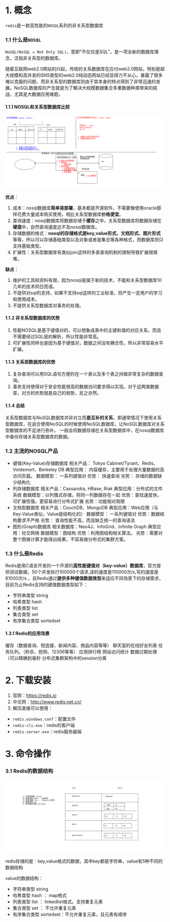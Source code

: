 # 1. 概念

`redis`是一款高性能的`NOSQL`系列的非关系型数据库

### 1.1 什么是`NOSQL`

`NoSQL(NoSQL = Not Only SQL)`，意即“不仅仅是SQL”，是一项全新的数据库理念，泛指非关系型的数据库。

随着互联网web2.0网站的兴起，传统的关系数据库在应付web2.0网站，特别是超大规模和高并发的SNS类型的web2.0纯动态网站已经显得力不从心，暴露了很多难以克服的问题，而非关系型的数据库则由于其本身的特点得到了非常迅速的发展。NoSQL数据库的产生就是为了解决大规模数据集合多重数据种类带来的挑战，尤其是大数据应用难题。

#### 1.1.1 NOSQL和关系型数据库比较

![1.关系型和非关系型数据库比较](images/1.%E5%85%B3%E7%B3%BB%E5%9E%8B%E5%92%8C%E9%9D%9E%E5%85%B3%E7%B3%BB%E5%9E%8B%E6%95%B0%E6%8D%AE%E5%BA%93%E6%AF%94%E8%BE%83.bmp)

**优点**：

1.  成本：nosql数据库**简单易部署**，基本都是开源软件，不需要像使用oracle那样花费大量成本购买使用，相比关系型数据库**价格便宜**。
2.  查询速度：nosql数据库将数据存储于**缓存**之中，关系型数据库将数据存储在**硬盘**中，自然查询速度远不及nosql数据库。
3.  存储数据的格式：**nosql的存储格式是key,value形式、文档形式、图片形式**等等，所以可以存储基础类型以及对象或者是集合等各种格式，而数据库则只支持基础类型。
4.  扩展性：关系型数据库有类似join这样的多表查询机制的限制导致扩展很艰难。

**缺点**：

1.  维护的工具和资料有限，因为nosql是属于新的技术，不能和关系型数据库10几年的技术同日而语。
2.  不提供对sql的支持，如果不支持sql这样的工业标准，将产生一定用户的学习和使用成本。
3.  不提供关系型数据库对事务的处理。

#### 1.1.2 非关系型数据库的优势

1.  性能NOSQL是基于键值对的，可以想象成表中的主键和值的对应关系，而且不需要经过SQL层的解析，所以性能非常高。
2.  可扩展性同样也是因为基于键值对，数据之间没有耦合性，所以非常容易水平扩展。

#### 1.1.3 关系型数据库的优势

1.  复杂查询可以用SQL语句方便的在一个表以及多个表之间做非常复杂的数据查询。
2.  事务支持使得对于安全性能很高的数据访问要求得以实现。对于这两类数据库，对方的优势就是自己的弱势，反之亦然。

#### 1.1.4 总结

关系型数据库与NoSQL数据库并非对立而**是互补的关系**，即通常情况下使用关系型数据库，在适合使用NoSQL的时候使用NoSQL数据库，让NoSQL数据库对关系型数据库的不足进行弥补。
一般会将数据存储在关系型数据库中，在nosql数据库中备份存储关系型数据库的数据。

### 1.2 主流的NOSQL产品

- 键值(Key-Value)存储数据库
  	相关产品： Tokyo Cabinet/Tyrant、Redis、Voldemort、Berkeley DB
  	典型应用： 内容缓存，主要用于处理大量数据的高访问负载。 
  	数据模型： 一系列键值对
  	优势： 快速查询
  	劣势： 存储的数据缺少结构化
- 列存储数据库
      相关产品：Cassandra, HBase, Riak
  	典型应用：分布式的文件系统
  	数据模型：以列簇式存储，将同一列数据存在一起
  	优势：查找速度快，可扩展性强，更容易进行分布式扩展
  	劣势：功能相对局限
- 文档型数据库
  	相关产品：CouchDB、MongoDB
  	典型应用：Web应用（与Key-Value类似，Value是结构化的）
  	数据模型： 一系列键值对
  	优势：数据结构要求不严格
  	劣势： 查询性能不高，而且缺乏统一的查询语法
- 图形(Graph)数据库
  	相关数据库：Neo4J、InfoGrid、Infinite Graph
  	典型应用：社交网络
  	数据模型：图结构
  	优势：利用图结构相关算法。
  	劣势：需要对整个图做计算才能得出结果，不容易做分布式的集群方案。

### 1.3 什么是Redis

Redis是用C语言开发的一个开源的**高性能键值对（key-value）数据库**，官方提供测试数据，50个并发执行100000个请求,读的速度是110000次/s,写的速度是81000次/s ，且Redis通过**提供多种键值数据类型**来适应不同场景下的存储需求，目前为止Redis支持的键值数据类型如下：

- 字符串类型 string
- 哈希类型 hash
- 列表类型 list
- 集合类型 set
- 有序集合类型 sortedset

#### 1.3.1 Redis的应用场景

缓存（数据查询、短连接、新闻内容、商品内容等等）
聊天室的在线好友列表
任务队列。（秒杀、抢购、12306等等）
应用排行榜
网站访问统计
数据过期处理（可以精确到毫秒
分布式集群架构中的session分离

# 2. 下载安装

1.  官网：https://redis.io
2.  中文网：http://www.redis.net.cn/
3.  解压直接可以使用：
  * `redis.windows.conf`：配置文件
  * `redis-cli.exe`：redis的客户端
  * `redis-server.exe`：redis服务器端

# 3. 命令操作

### 3.1 Redis的数据结构

![2.redis数据结构](images/2.redis%E6%95%B0%E6%8D%AE%E7%BB%93%E6%9E%84.bmp)

redis存储的是：key,value格式的数据，其中key都是字符串，value有5种不同的数据结构

value的数据结构：

- 字符串类型 string
- 哈希类型 hash ： map格式
- 列表类型 list ： linkedlist格式。支持重复元素
- 集合类型 set  ： 不允许重复元素
- 有序集合类型 sortedset：不允许重复元素，且元素有顺序